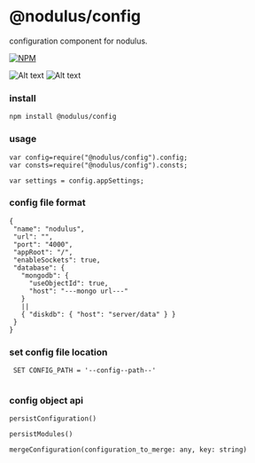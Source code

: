 # @nodulus/config




 configuration component for nodulus.
  

   
[![NPM](https://nodei.co/npm/@nodulus/config.png)](https://npmjs.org/package/@nodulus/config)

 ![Alt text](https://travis-ci.org/nodulusteam/-nodulus-config.svg?branch=master "build")
 ![Alt text](https://david-dm.org/nodulusteam/-nodulus-config.svg "dependencies")
 


 ### install
 `npm install @nodulus/config`
 
 
 ### usage
 ```
 var config=require("@nodulus/config").config;
 var consts=require("@nodulus/config").consts;
 
 var settings = config.appSettings;
 ```
 
 
 
 ### config file format 
 
 ```
 {
  "name": "nodulus",
  "url": "",
  "port": "4000",
  "appRoot": "/",
  "enableSockets": true,
  "database": {
    "mongodb": {
      "useObjectId": true,
      "host": "---mongo url---"
    }
    ||
    { "diskdb": { "host": "server/data" } }
  }
}
 
 ```
 ### set config file location
```
 SET CONFIG_PATH = '--config--path--'
 
```




 ### config object api

`persistConfiguration()`

`persistModules()`

`mergeConfiguration(configuration_to_merge: any, key: string)`
 